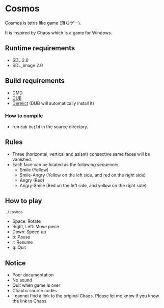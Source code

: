 # Cosmos
Cosmos is tetris like game (落ちゲー).

It is inspired by Chaos which is a game for Windows.

## Runtime requirements

* SDL 2.0
* SDL_image 2.0

## Build requirements
* DMD
* [DUB](https://github.com/rejectedsoftware/dub)
* [Derelict](https://github.com/aldacron/Derelict3) (DUB will automatically install it)

### How to compile

* run `dub build` in the source directory.

## Rules

* Three (horizontal, vertical and aslant) consective same faces will be vanished.
* Each face can be lotated as the following sequence:
  - Smile (Yellow)
  - Smile-Angry (Yellow on the left side, and red on the right side)
  - Angry (Red)
  - Angry-Smile (Red on the left side, and yellow on the right side)

## How to play

```
./cosmos
```

* Space: Rotate
* Right, Left: Move piece
* Down: Speed up
* p: Pause
* r: Resume
* q: Quit

## Notice

* Poor documentation
* No sound
* Quit when game is over
* Chaotic source codes
* I cannot find a link to the original Chaos.
  Please let me know if you know the link to Chaos.
